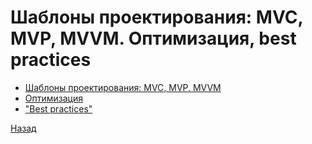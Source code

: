 # Шаблоны проектирования: MVC, MVP, MVVM. Оптимизация, best practices

- [Шаблоны проектирования: MVC, MVP, MVVM](https://github.com/inkorcoder/js-grow-up/tree/master/09/patterns.md)
- [Оптимизация](https://github.com/inkorcoder/js-grow-up/tree/master/09/optimizing.md)
- ["Best practices"](https://github.com/inkorcoder/js-grow-up/tree/master/09/best-practices.md)


[Назад](https://github.com/inkorcoder/js-grow-up/tree/master/09)